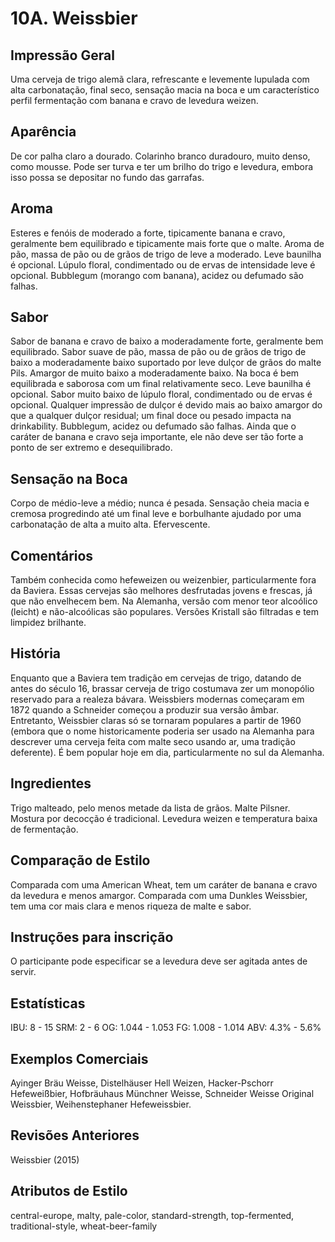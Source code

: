 # 10A. Weissbier

## Impressão Geral

Uma cerveja de trigo alemã clara, refrescante e levemente lupulada com alta carbonatação, final seco, sensação macia na boca e um característico perfil fermentação com banana e cravo de levedura weizen.

## Aparência

De cor palha claro a dourado. Colarinho branco duradouro, muito denso, como mousse. Pode ser turva e ter um brilho do trigo e levedura, embora isso possa se depositar no fundo das garrafas.

## Aroma

Esteres e fenóis de moderado a forte, tipicamente banana e cravo, geralmente bem equilibrado e tipicamente mais forte que o malte. Aroma de pão, massa de pão ou de grãos de trigo de leve a moderado. Leve baunilha é opcional. Lúpulo floral, condimentado ou de ervas de intensidade leve é opcional. Bubblegum (morango com banana), acidez ou defumado são falhas.

## Sabor

Sabor de banana e cravo de baixo a moderadamente forte, geralmente bem equilibrado. Sabor suave de pão, massa de pão ou de grãos de trigo de baixo a moderadamente baixo suportado por leve dulçor de grãos do malte Pils. Amargor de muito baixo a moderadamente baixo. Na boca é bem equilibrada e saborosa com um final relativamente seco. Leve baunilha é opcional. Sabor muito baixo de lúpulo floral, condimentado ou de ervas é opcional. Qualquer impressão de dulçor é devido mais ao baixo amargor do que a qualquer dulçor residual; um final doce ou pesado impacta na drinkability. Bubblegum, acidez ou defumado são falhas. Ainda que o caráter de banana e cravo seja importante, ele não deve ser tão forte a ponto de ser extremo e desequilibrado.

## Sensação na Boca

Corpo de médio-leve a médio; nunca é pesada. Sensação cheia macia e cremosa progredindo até um final leve e borbulhante ajudado por uma carbonatação de alta a muito alta. Efervescente.

## Comentários

Também conhecida como hefeweizen ou weizenbier, particularmente fora da Baviera. Essas cervejas são melhores desfrutadas jovens e frescas, já que não envelhecem bem. Na Alemanha, versão com menor teor alcoólico (leicht) e não-alcoólicas são populares. Versões Kristall são filtradas e tem limpidez brilhante.

## História

Enquanto que a Baviera tem tradição em cervejas de trigo, datando de antes do século 16, brassar cerveja de trigo costumava zer um monopólio reservado para a realeza bávara. Weissbiers modernas começaram em 1872 quando a Schneider começou a produzir sua versão âmbar. Entretanto, Weissbier claras só se tornaram populares a partir de 1960 (embora que o nome historicamente poderia ser usado na Alemanha para descrever uma cerveja feita com malte seco usando ar, uma tradição deferente). É bem popular hoje em dia, particularmente no sul da Alemanha.

## Ingredientes

Trigo malteado, pelo menos metade da lista de grãos. Malte Pilsner. Mostura por decocção é tradicional. Levedura weizen e temperatura baixa de fermentação.

## Comparação de Estilo

Comparada com uma American Wheat, tem um caráter de banana e cravo da levedura e menos amargor. Comparada com uma Dunkles Weissbier, tem uma cor mais clara e menos riqueza de malte e sabor.

## Instruções para inscrição

O participante pode especificar se a levedura deve ser agitada antes de servir.

## Estatísticas

IBU: 8 - 15
SRM: 2 - 6
OG: 1.044 - 1.053
FG: 1.008 - 1.014
ABV: 4.3% - 5.6%

## Exemplos Comerciais

Ayinger Bräu Weisse, Distelhäuser Hell Weizen, Hacker-Pschorr Hefeweißbier, Hofbräuhaus Münchner Weisse, Schneider Weisse Original Weissbier, Weihenstephaner Hefeweissbier.

## Revisões Anteriores

Weissbier (2015)

## Atributos de Estilo

central-europe, malty, pale-color, standard-strength, top-fermented, traditional-style, wheat-beer-family